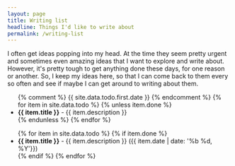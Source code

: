 ```yaml
---
layout: page
title: Writing list
headline: Things I'd like to write about
permalink: /writing-list
---
```


I often get <i class="fa fa-lightbulb-o"></i> ideas popping into my head. At the time they seem pretty urgent and sometimes even amazing ideas that I want to explore and write about. However, it's pretty tough to get anything <i class="fa fa-check-square-o"></i> done these days, for one reason or another.
So, I keep my ideas here, so that I can come back to them every so often and see if maybe I can get around to writing about them.

<hrule>
<div class="col-md-6">
<ul class="fa-ul">
{% comment %} {{ site.data.todo.first.date }} {% endcomment %}
{% for item in site.data.todo %}
  {% unless item.done %}
  <li><i class="fa-li fa fa-lightbulb-o"></i> <strong>{{ item.title }}</strong> - {{ item.description }}</li>
  {% endunless %}
{% endfor %}
</ul>
</div>
<div class="col-md-6">
<ul class="fa-ul">
{% for item in site.data.todo %}
{% if item.done %}
  <li><i class="fa-li fa fa-check-square-o"></i> <strong>{{ item.title }}</strong> - {{ item.description }} ({{ item.date | date: '%b %d, %Y'}})</li>
{% endif %}
{% endfor %}
</ul>
</div>

